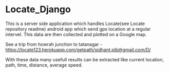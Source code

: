 # Locate_Django

This is a server side application which handles Locate(see Locate repository readme) android app which send gps location
at a regular intervel. This data are then collected and plotted on a Google map.

See a trip from howrah junction to tatanagar - https://locate123.herokuapp.com/getpath/sidhant.plb@gmail.com/D/

With these data many usefull results can be extracted like current location, path, time, distance, average speed.
